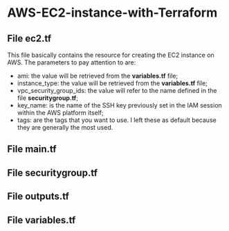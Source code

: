 # AWS-EC2-instance-with-Terraform

## File ec2.tf

This file basically contains the resource for creating the EC2 instance on AWS. The parameters to pay attention to are:

- ami: the value will be retrieved from the **variables.tf** file;
- instance_type: the value will be retrieved from the **variables.tf** file;
- vpc_security_group_ids: the value will refer to the name defined in the file **securitygroup.tf**;
- key_name: is the name of the SSH key previously set in the IAM session within the AWS platform itself;
- tags: are the tags that you want to use. I left these as default because they are generally the most used.

## File main.tf

## File securitygroup.tf

## File outputs.tf

## File variables.tf
